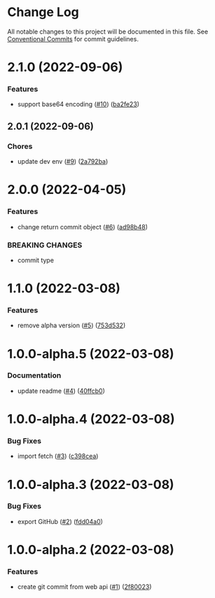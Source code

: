 # Change Log

All notable changes to this project will be documented in this file.
See [Conventional Commits](https://conventionalcommits.org) for commit guidelines.

<a name="2.1.0"></a>

# 2.1.0 (2022-09-06)

### Features

- support base64 encoding ([#10](https://github.com/Himenon/github-api-create-commit/issues/10)) ([ba2fe23](https://github.com/Himenon/github-api-create-commit/commit/ba2fe23))

<a name="2.0.1"></a>

## 2.0.1 (2022-09-06)

### Chores

- update dev env ([#9](https://github.com/Himenon/github-api-create-commit/issues/9)) ([2a792ba](https://github.com/Himenon/github-api-create-commit/commit/2a792ba))

<a name="2.0.0"></a>

# 2.0.0 (2022-04-05)

### Features

- change return commit object ([#6](https://github.com/Himenon/github-api-create-commit/issues/6)) ([ad98b48](https://github.com/Himenon/github-api-create-commit/commit/ad98b48))

### BREAKING CHANGES

- commit type

<a name="1.1.0"></a>

# 1.1.0 (2022-03-08)

### Features

- remove alpha version ([#5](https://github.com/Himenon/github-api-create-commit/issues/5)) ([753d532](https://github.com/Himenon/github-api-create-commit/commit/753d532))

<a name="1.0.0-alpha.5"></a>

# 1.0.0-alpha.5 (2022-03-08)

### Documentation

- update readme ([#4](https://github.com/Himenon/github-api-create-commit/issues/4)) ([40ffcb0](https://github.com/Himenon/github-api-create-commit/commit/40ffcb0))

<a name="1.0.0-alpha.4"></a>

# 1.0.0-alpha.4 (2022-03-08)

### Bug Fixes

- import fetch ([#3](https://github.com/Himenon/github-api-create-commit/issues/3)) ([c398cea](https://github.com/Himenon/github-api-create-commit/commit/c398cea))

<a name="1.0.0-alpha.3"></a>

# 1.0.0-alpha.3 (2022-03-08)

### Bug Fixes

- export GitHub ([#2](https://github.com/Himenon/github-api-create-commit/issues/2)) ([fdd04a0](https://github.com/Himenon/github-api-create-commit/commit/fdd04a0))

<a name="1.0.0-alpha.2"></a>

# 1.0.0-alpha.2 (2022-03-08)

### Features

- create git commit from web api ([#1](https://github.com/Himenon/github-api-create-commit/issues/1)) ([2f80023](https://github.com/Himenon/github-api-create-commit/commit/2f80023))
